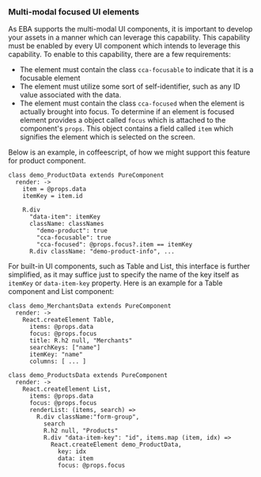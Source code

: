 ### Multi-modal focused UI elements

As EBA supports the multi-modal UI components, it is important to develop your assets in a manner which can leverage this capability. This capability must be enabled by every UI component which intends to leverage this capability. To enable to this capability, there are a few requirements:

- The element must contain the class `cca-focusable` to indicate that it is a focusable element
- The element must utilize some sort of self-identifier, such as any ID value associated with the data.
- The element must contain the class `cca-focused` when the element is actually brought into focus. To determine if an element is focused element provides a object called `focus` which is attached to the component's `props`. This object contains a field called `item` which signifies the element which is selected on the screen. 

Below is an example, in coffeescript, of how we might support this feature for product component.

```
class demo_ProductData extends PureComponent
  render: ->
    item = @props.data
    itemKey = item.id
    
    R.div
      "data-item": itemKey
      className: classNames
        "demo-product": true
        "cca-focusable": true
        "cca-focused": @props.focus?.item == itemKey
      R.div className: "demo-product-info", ...

```

For built-in UI components, such as Table and List, this interface is further simplified, as it may suffice just to specify the name of the key itself as `itemKey` or `data-item-key` property. Here is an example for a Table component and List component:

```
class demo_MerchantsData extends PureComponent
  render: ->
    React.createElement Table,
      items: @props.data
      focus: @props.focus
      title: R.h2 null, "Merchants"
      searchKeys: ["name"]
      itemKey: "name"
      columns: [ ... ]
```

```
class demo_ProductsData extends PureComponent
  render: ->
    React.createElement List,
      items: @props.data
      focus: @props.focus
      renderList: (items, search) =>
        R.div className:"form-group",
          search
          R.h2 null, "Products"
          R.div "data-item-key": "id", items.map (item, idx) =>
            React.createElement demo_ProductData,
              key: idx
              data: item
              focus: @props.focus
```
